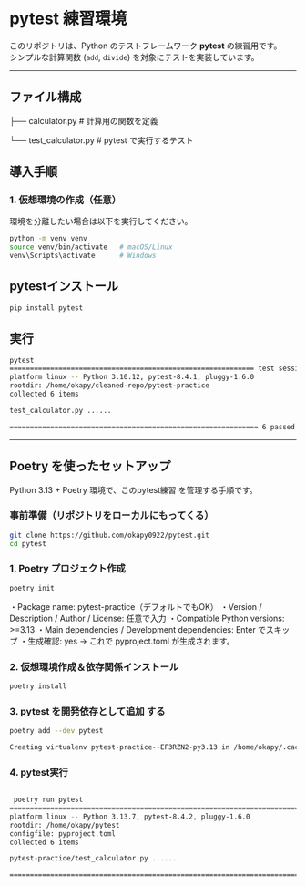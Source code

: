 # pytest 練習環境

このリポジトリは、Python のテストフレームワーク **pytest** の練習用です。  
シンプルな計算関数 (`add`, `divide`) を対象にテストを実装しています。

---

## ファイル構成

├── calculator.py # 計算用の関数を定義

└── test_calculator.py # pytest で実行するテスト

## 導入手順

### 1. 仮想環境の作成（任意）
環境を分離したい場合は以下を実行してください。

```bash
python -m venv venv
source venv/bin/activate   # macOS/Linux
venv\Scripts\activate      # Windows
```

## pytestインストール
```bash
pip install pytest
```

## 実行
```bash
pytest
============================================================ test session starts =============================================================
platform linux -- Python 3.10.12, pytest-8.4.1, pluggy-1.6.0
rootdir: /home/okapy/cleaned-repo/pytest-practice
collected 6 items

test_calculator.py ......                                                                                                              [100%]

============================================================= 6 passed in 0.01s ==============================================================
```

---

## Poetry を使ったセットアップ

Python 3.13 + Poetry 環境で、このpytest練習 を管理する手順です。

### 事前準備（リポジトリをローカルにもってくる）

```bash
git clone https://github.com/okapy0922/pytest.git
cd pytest
```

### 1. Poetry プロジェクト作成

```bash
poetry init
```
・Package name: pytest-practice（デフォルトでもOK）
・Version / Description / Author / License: 任意で入力
・Compatible Python versions: >=3.13
・Main dependencies / Development dependencies: Enter でスキップ
・生成確認: yes
→ これで pyproject.toml が生成されます。

### 2. 仮想環境作成＆依存関係インストール

```bash
poetry install
```

### 3. pytest を開発依存として追加 する

```bash
poetry add --dev pytest

Creating virtualenv pytest-practice--EF3RZN2-py3.13 in /home/okapy/.cache/pypoetry/virtualenvs Using version ^8.4.2 for pytest Updating dependencies Resolving dependencies... (0.3s) Package operations: 5 installs, 0 updates, 0 removals - Installing iniconfig (2.1.0) - Installing packaging (25.0) - Installing pluggy (1.6.0) - Installing pygments (2.19.2) - Installing pytest (8.4.2) Writing lock file
```

### 4. pytest実行
```bash

 poetry run pytest
=============================================================================== test session starts ================================================================================
platform linux -- Python 3.13.7, pytest-8.4.2, pluggy-1.6.0
rootdir: /home/okapy/pytest
configfile: pyproject.toml
collected 6 items

pytest-practice/test_calculator.py ......                                                                                                                                    [100%]

================================================================================ 6 passed in 0.01s =================================================================================
```

